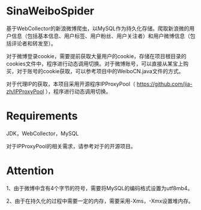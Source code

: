 # SinaWeiboSpider
基于WebCollector的新浪微博爬虫，以MySQL作为持久化存储。爬取新浪微的用户信息（包括基本信息、用户标签、用户粉丝、用户关注者）和用户微博信息（包括评论者和转发至）。

对于微博登录cookie，需要提前获取大量用户的cookie，存储在项目根目录的cookies文件中，程序进行动态调用切换。对于微博账号，可以直接从某宝上购买，对于账号的cookie获取，可以参考项目中的WeiboCN.java文件的方式。

对于代理IP的获取，本项目采用开源程序IPProxyPool（ https://github.com/jia-zh/IPProxyPool ），程序进行动态调用切换。

# Requirements
JDK，WebCollector，MySQL

对于IPProxyPool的相关需求，请参考对于的开源项目。

# Attention
1、由于微博中含有4个字节的符号，需要将MySQL的编码格式设置为utf8mb4。

2、由于在持久化的过程中需要一定的内存，需要采用-Xms，-Xmx设置堆内存。
